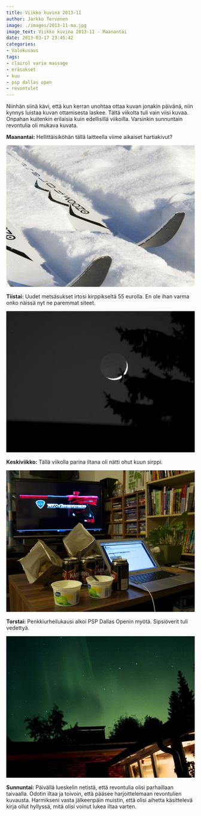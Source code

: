 ```yaml
---
title: Viikko kuvina 2013-11
author: Jarkko Tervonen
image: ./images/2013-11-ma.jpg
image_text: Viikko kuvina 2013-11 - Maanantai
date: 2013-03-17 23:45:42
categories:
- Valokuvaus
tags:
- clairol vario massage
- eräsukset
- kuu
- psp dallas open
- revontulet
---
```

Niinhän siinä kävi, että kun kerran unohtaa ottaa kuvan jonakin päivänä, niin kynnys luistaa kuvan ottamisesta laskee. Tältä viikolta tuli vain viisi kuvaa. Onpahan kuitenkin erilaisia kuin edellisillä viikoilla. Varsinkin sunnuntain revontulia oli mukava kuvata.

__Maanantai:__ Hellittäisiköhän tällä laitteella viime aikaiset hartiakivut?

![Viikko kuvina 2013-11 - Tiistai](./images/2013-11-ti.jpg)

__Tiistai:__ Uudet metsäsukset irtosi kirppikseltä 55 eurolla. En ole ihan varma onko näissä nyt ne paremmat siteet.

![Viikko kuvina 2013-11 - Keskiviikko](./images/2013-11-ke.jpg)

__Keskiviikko:__ Tällä viikolla parina iltana oli nätti ohut kuun sirppi.

![Viikko kuvina 2013-11 - Torstai](./images/2013-11-to.jpg)

__Torstai:__ Penkkiurheilukausi alkoi PSP Dallas Openin myötä. Sipsiöverit tuli vedettyä.

![Viikko kuvina 2013-11 - Sunnuntai](./images/2013-10-02-revontulet-kempele.jpg)

__Sunnuntai:__ Päivällä lueskelin netistä, että revontulia olisi parhaillaan taivaalla. Odotin iltaa ja toivoin, että pääsee harjoittelemaan revontulien kuvausta. Harmikseni vasta jälkeenpäin muistin, että olisi aihetta käsittelevä kirja ollut hyllyssä, mitä olisi voinut lukea iltaa varten.
